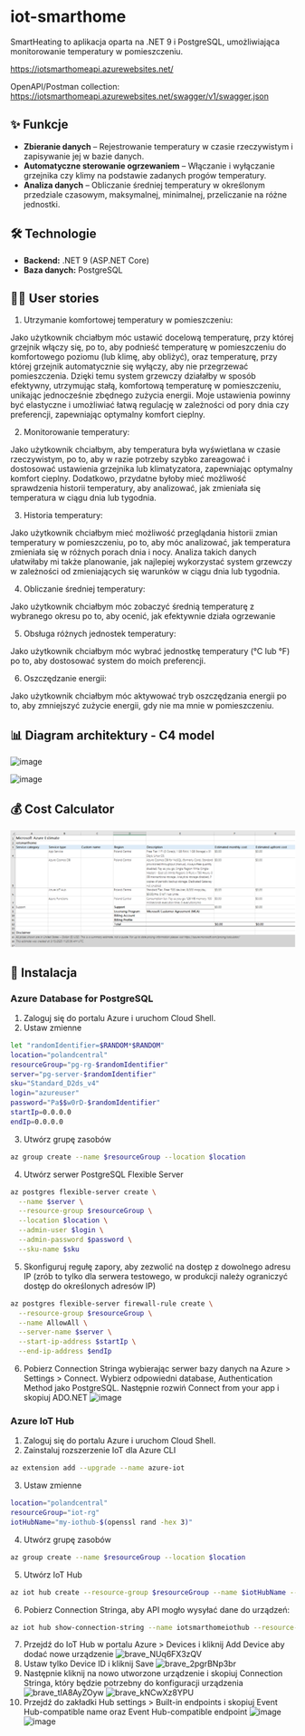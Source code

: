 # iot-smarthome

SmartHeating to aplikacja oparta na .NET 9 i PostgreSQL, umożliwiająca monitorowanie temperatury w pomieszczeniu.

https://iotsmarthomeapi.azurewebsites.net/

OpenAPI/Postman collection: https://iotsmarthomeapi.azurewebsites.net/swagger/v1/swagger.json

## ✨ Funkcje

- **Zbieranie danych** – Rejestrowanie temperatury w czasie rzeczywistym i zapisywanie jej w bazie danych.
- **Automatyczne sterowanie ogrzewaniem** – Włączanie i wyłączanie grzejnika czy klimy na podstawie zadanych progów temperatury.
- **Analiza danych** – Obliczanie średniej temperatury w określonym przedziale czasowym, maksymalnej, minimalnej, przeliczanie na różne jednostki.

## 🛠 Technologie

- **Backend:** .NET 9 (ASP.NET Core)
- **Baza danych:** PostgreSQL

## 🙋‍♂️ User stories
1. Utrzymanie komfortowej temperatury w pomieszczeniu:

Jako użytkownik
chciałbym móc ustawić docelową temperaturę,
przy której grzejnik włączy się,
po to, aby podnieść temperaturę w pomieszczeniu do komfortowego poziomu (lub klimę, aby obliżyć), 
oraz temperaturę, przy której grzejnik automatycznie się wyłączy, aby nie przegrzewać pomieszczenia. 
Dzięki temu system grzewczy działałby w sposób efektywny, utrzymując stałą, komfortową temperaturę w pomieszczeniu, 
unikając jednocześnie zbędnego zużycia energii. Moje ustawienia powinny być elastyczne i umożliwiać łatwą regulację 
w zależności od pory dnia czy preferencji, zapewniając optymalny komfort cieplny.

2. Monitorowanie temperatury:

Jako użytkownik
chciałbym, aby temperatura była wyświetlana w czasie rzeczywistym,
po to, aby w razie potrzeby szybko zareagować i dostosować ustawienia grzejnika 
lub klimatyzatora, zapewniając optymalny komfort cieplny. Dodatkowo,
przydatne byłoby mieć możliwość sprawdzenia historii temperatury, 
aby analizować, jak zmieniała się temperatura w ciągu dnia lub tygodnia.

3. Historia temperatury:

Jako użytkownik
chciałbym mieć możliwość przeglądania historii zmian temperatury w pomieszczeniu,
po to, aby móc analizować, jak temperatura zmieniała się w różnych porach dnia i nocy. 
Analiza takich danych ułatwiłaby mi także planowanie, jak najlepiej wykorzystać system grzewczy 
w zależności od zmieniających się warunków w ciągu dnia lub tygodnia.

4. Obliczanie średniej temperatury:

Jako użytkownik
chciałbym móc zobaczyć średnią temperaturę z wybranego okresu
po to, aby ocenić, jak efektywnie działa ogrzewanie

5. Obsługa różnych jednostek temperatury:

Jako użytkownik
chciałbym móc wybrać jednostkę temperatury (°C lub °F)
po to, aby dostosować system do moich preferencji.

6. Oszczędzanie energii:

Jako użytkownik
chciałbym móc aktywować tryb oszczędzania energii
po to, aby zmniejszyć zużycie energii, gdy nie ma mnie w pomieszczeniu.

## 📊 Diagram architektury - C4 model

![image](https://github.com/user-attachments/assets/f20d7679-d5e1-4fd7-8d2a-66174d13a9cd)

![image](https://github.com/user-attachments/assets/844c5a89-de03-4431-ad48-e0a62d190b5e)

## 💰 Cost Calculator
![Azure_Cost_Calculator](https://github.com/PanSzelescik/iot-smarthome/blob/main/Azure_Cost_Calculator.png)

## 🚨 Instalacja

### Azure Database for PostgreSQL
1. Zaloguj się do portalu Azure i uruchom Cloud Shell.
2. Ustaw zmienne
```sh
let "randomIdentifier=$RANDOM*$RANDOM"
location="polandcentral"
resourceGroup="pg-rg-$randomIdentifier"
server="pg-server-$randomIdentifier"
sku="Standard_D2ds_v4"
login="azureuser"
password="Pa$$w0rD-$randomIdentifier"
startIp=0.0.0.0
endIp=0.0.0.0
```
3. Utwórz grupę zasobów
```sh
az group create --name $resourceGroup --location $location
```
4. Utwórz serwer PostgreSQL Flexible Server
```sh
az postgres flexible-server create \
  --name $server \
  --resource-group $resourceGroup \
  --location $location \
  --admin-user $login \
  --admin-password $password \
  --sku-name $sku
```
5. Skonfiguruj regułę zapory, aby zezwolić na dostęp z dowolnego adresu IP (zrób to tylko dla serwera testowego, w produkcji należy ograniczyć dostęp do określonych adresów IP)
```sh
az postgres flexible-server firewall-rule create \
  --resource-group $resourceGroup \
  --name AllowAll \
  --server-name $server \
  --start-ip-address $startIp \
  --end-ip-address $endIp
```
6. Pobierz Connection Stringa wybierając serwer bazy danych na Azure > Settings > Connect. Wybierz odpowiedni database, Authentication Method jako PostgreSQL. Następnie rozwiń Connect from your app i skopiuj ADO.NET
![image](https://github.com/user-attachments/assets/cd5f564d-8f77-4bd2-b91b-f3439f020308)

### Azure IoT Hub
1. Zaloguj się do portalu Azure i uruchom Cloud Shell.
2. Zainstaluj rozszerzenie IoT dla Azure CLI
```sh
az extension add --upgrade --name azure-iot
```
3. Ustaw zmienne
```sh
location="polandcentral"
resourceGroup="iot-rg"
iotHubName="my-iothub-$(openssl rand -hex 3)"
```
4. Utwórz grupę zasobów
```sh
az group create --name $resourceGroup --location $location
```
5. Utwórz IoT Hub
```sh
az iot hub create --resource-group $resourceGroup --name $iotHubName --location $location --sku S1
```
6. Pobierz Connection Stringa, aby API mogło wysyłać dane do urządzeń:
```sh
az iot hub show-connection-string --name iotsmarthomeiothub --resource-group ProjektIotHub --output table
```
7. Przejdź do IoT Hub w portalu Azure > Devices i kliknij Add Device aby dodać nowe urządzenie
![brave_NUq6FX3zQV](https://github.com/user-attachments/assets/f33ee14d-0cb7-4984-a6d7-26216c776a4b)
8. Ustaw tylko Device ID i kliknij Save
![brave_2pgrBNp3br](https://github.com/user-attachments/assets/bba2e1d9-0413-4ddb-8a2d-986e9f3223cc)
9. Następnie kliknij na nowo utworzone urządzenie i skopiuj Connection Stringa, który będzie potrzebny do konfiguracji urządzenia
![brave_tIA8AyZOyw](https://github.com/user-attachments/assets/9a127946-47e8-4c4e-b501-be725c977831)
![brave_kNCwXz8YPU](https://github.com/user-attachments/assets/20c2618a-e573-4aae-9b5c-3282dfb9aab3)
10. Przejdź do zakładki Hub settings > Built-in endpoints i skopiuj Event Hub-compatible name oraz Event Hub-compatible endpoint
![image](https://github.com/user-attachments/assets/943e8d80-c6d7-4c2a-815b-a95649d143d2)
![image](https://github.com/user-attachments/assets/cee824f2-843d-47dc-9f00-aa8a179eea5b)
